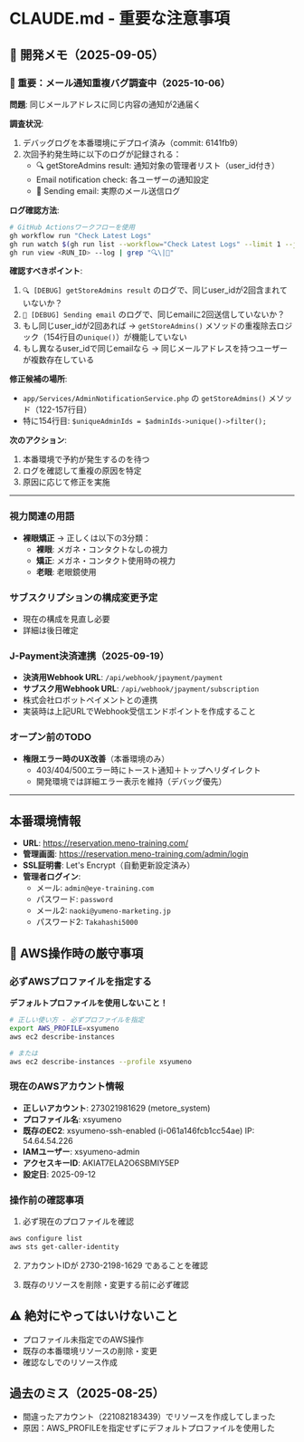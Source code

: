 # CLAUDE.md - 重要な注意事項

## 📝 開発メモ（2025-09-05）

### 🚨 重要：メール通知重複バグ調査中（2025-10-06）

**問題**: 同じメールアドレスに同じ内容の通知が2通届く

**調査状況**:
1. デバッグログを本番環境にデプロイ済み（commit: 6141fb9）
2. 次回予約発生時に以下のログが記録される：
   - 🔍 getStoreAdmins result: 通知対象の管理者リスト（user_id付き）
   - Email notification check: 各ユーザーの通知設定
   - 📧 Sending email: 実際のメール送信ログ

**ログ確認方法**:
```bash
# GitHub Actionsワークフローを使用
gh workflow run "Check Latest Logs"
gh run watch $(gh run list --workflow="Check Latest Logs" --limit 1 --json databaseId -q '.[0].databaseId')
gh run view <RUN_ID> --log | grep "🔍\|📧"
```

**確認すべきポイント**:
1. `🔍 [DEBUG] getStoreAdmins result` のログで、同じuser_idが2回含まれていないか？
2. `📧 [DEBUG] Sending email` のログで、同じemailに2回送信していないか？
3. もし同じuser_idが2回あれば → `getStoreAdmins()` メソッドの重複除去ロジック（154行目の`unique()`）が機能していない
4. もし異なるuser_idで同じemailなら → 同じメールアドレスを持つユーザーが複数存在している

**修正候補の場所**:
- `app/Services/AdminNotificationService.php` の `getStoreAdmins()` メソッド（122-157行目）
- 特に154行目: `$uniqueAdminIds = $adminIds->unique()->filter();`

**次のアクション**:
1. 本番環境で予約が発生するのを待つ
2. ログを確認して重複の原因を特定
3. 原因に応じて修正を実施

---

### 視力関連の用語
- **裸眼矯正** → 正しくは以下の3分類：
  - **裸眼**: メガネ・コンタクトなしの視力
  - **矯正**: メガネ・コンタクト使用時の視力
  - **老眼**: 老眼鏡使用

### サブスクリプションの構成変更予定
- 現在の構成を見直し必要
- 詳細は後日確定

### J-Payment決済連携（2025-09-19）
- **決済用Webhook URL**: `/api/webhook/jpayment/payment`
- **サブスク用Webhook URL**: `/api/webhook/jpayment/subscription`
- 株式会社ロボットペイメントとの連携
- 実装時は上記URLでWebhook受信エンドポイントを作成すること

### オープン前のTODO
- **権限エラー時のUX改善**（本番環境のみ）
  - 403/404/500エラー時にトースト通知＋トップへリダイレクト
  - 開発環境では詳細エラー表示を維持（デバッグ優先）

---

## 本番環境情報
- **URL**: https://reservation.meno-training.com/
- **管理画面**: https://reservation.meno-training.com/admin/login
- **SSL証明書**: Let's Encrypt（自動更新設定済み）
- **管理者ログイン**:
  - メール: `admin@eye-training.com`
  - パスワード: `password`
  - メール2: `naoki@yumeno-marketing.jp`
  - パスワード2: `Takahashi5000`

## 🚨 AWS操作時の厳守事項

### 必ずAWSプロファイルを指定する
**デフォルトプロファイルを使用しないこと！**

```bash
# 正しい使い方 - 必ずプロファイルを指定
export AWS_PROFILE=xsyumeno
aws ec2 describe-instances

# または
aws ec2 describe-instances --profile xsyumeno
```

### 現在のAWSアカウント情報
- **正しいアカウント**: 273021981629 (metore_system)
- **プロファイル名**: xsyumeno
- **既存のEC2**: xsyumeno-ssh-enabled (i-061a146fcb1cc54ae) IP: 54.64.54.226
- **IAMユーザー**: xsyumeno-admin
- **アクセスキーID**: AKIAT7ELA2O6SBMIY5EP
- **設定日**: 2025-09-12

### 操作前の確認事項
1. 必ず現在のプロファイルを確認
```bash
aws configure list
aws sts get-caller-identity
```

2. アカウントIDが 2730-2198-1629 であることを確認

3. 既存のリソースを削除・変更する前に必ず確認

## ⚠️ 絶対にやってはいけないこと
- プロファイル未指定でのAWS操作
- 既存の本番環境リソースの削除・変更
- 確認なしでのリソース作成

## 過去のミス（2025-08-25）
- 間違ったアカウント（221082183439）でリソースを作成してしまった
- 原因：AWS_PROFILEを指定せずにデフォルトプロファイルを使用した
